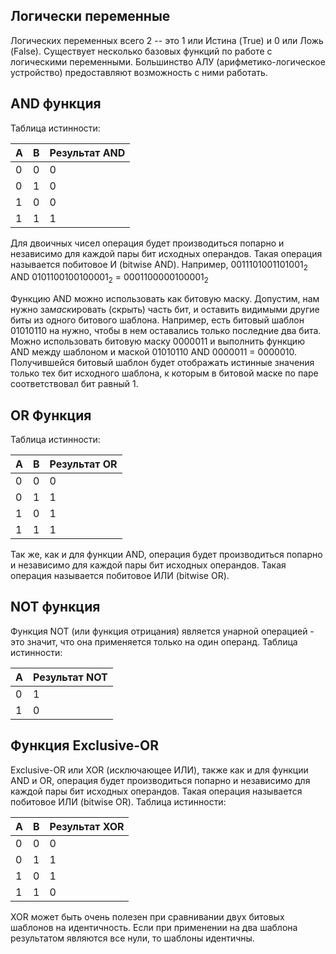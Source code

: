 ## Логически переменные

Логических переменных всего 2 -- это 1 или Истина (True) и 0 или Ложь (False). Существует несколько базовых функций по работе с логическими переменными. Большинство АЛУ (арифметико-логическое устройство) предоставляют возможность с ними работать.

## AND функция

Таблица истинности:

| A   | B   | Результат AND |
| --- | --- | ------------- |
| 0   | 0   | 0             |
| 0   | 1   | 0             |
| 1   | 0   | 0             |
| 1   | 1   | 1             |
Для двоичных чисел операция будет производиться попарно и независимо для каждой пары бит исходных операндов. Такая операция называется побитовое И (bitwise AND). 
Например, $0011101001101001_{2}$ AND $0101100100100001_{2}$ = $0001100000100001_{2}$ 

Функцию AND можно использовать как битовую маску. Допустим, нам нужно за*маск*ировать (скрыть) часть бит, и оставить видимыми другие биты из одного битового шаблона. 
Например, есть битовый шаблон $01010110$ на нужно, чтобы в нем оставались только последние два бита. Можно использовать битовую маску $0000011$ и выполнить функцию AND между шаблоном и маской $01010110$ AND $0000011$ = $0000010$. Получившейся битовый шаблон будет отображать истинные значения только тех бит исходного шаблона, к которым в битовой маске по паре соответствовал бит равный 1.

## OR Функция

Таблица истинности:

| A   | B   | Результат OR |
| --- | --- | ------------ |
| 0   | 0   | 0            |
| 0   | 1   | 1            |
| 1   | 0   | 1            |
| 1   | 1   | 1            |
Так же, как и для функции AND, операция будет производиться попарно и независимо для каждой пары бит исходных операндов. Такая операция называется побитовое ИЛИ (bitwise OR). 

## NOT функция

Функция NOT (или функция отрицания) является унарной операцией - это значит, что она применяется только на один операнд.
Таблица истинности:

| A   | Результат NOT |
| --- | ------------- |
| 0   | 1             |
| 1   | 0             |

## Функция Exclusive-OR

Exclusive-OR или XOR (исключающее ИЛИ), также как и для функции AND и OR, операция будет производиться попарно и независимо для каждой пары бит исходных операндов. Такая операция называется побитовое ИЛИ (bitwise OR). 
Таблица истинности: 

| A   | B   | Результат XOR |
| --- | --- | ------------- |
| 0   | 0   | 0             |
| 0   | 1   | 1             |
| 1   | 0   | 1             |
| 1   | 1   | 0             |

XOR может быть очень полезен при сравнивании двух битовых шаблонов на идентичность. Если при применении на два шаблона результатом являются все нули, то шаблоны идентичны.